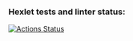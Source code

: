 ### Hexlet tests and linter status:
[![Actions Status](https://github.com/dmplotn/php-project-lvl1/workflows/hexlet-check/badge.svg)](https://github.com/dmplotn/php-project-lvl1/actions)